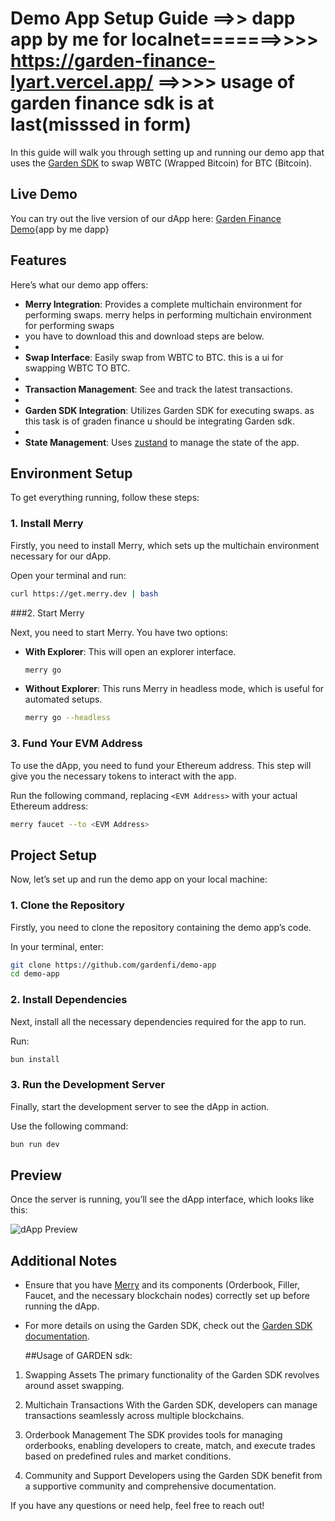 # Demo App Setup Guide  ==>> dapp app by me for localnet=======>>>> https://garden-finance-lyart.vercel.app/   ==>>>> usage of garden finance sdk is at  last(misssed in form)





In this guide will walk you through setting up and running our demo app that uses the [Garden SDK](https://docs.garden.finance/developers/sdk/) to swap WBTC (Wrapped Bitcoin) for BTC (Bitcoin). 
## Live Demo

You can try out the live version of our dApp here: [Garden Finance Demo](https://garden-finance-lyart.vercel.app/){app by me dapp}

## Features

Here’s what our demo app offers:

- **Merry Integration**: Provides a complete multichain environment for performing swaps. merry helps in performing multichain environment for performing swaps
- you have to download this and download steps are below.
- 
- **Swap Interface**: Easily swap from WBTC to BTC. this is a ui for swapping WBTC TO BTC.
- 
- **Transaction Management**: See and track the latest transactions.
- 
- **Garden SDK Integration**: Utilizes Garden SDK for executing swaps. as this task is of graden finance u should be integrating Garden sdk.
- 
- **State Management**: Uses [zustand](https://zustand-demo.pmnd.rs/) to manage the state of the app.

## Environment Setup

To get everything running, follow these steps:

### 1. Install Merry

Firstly, you need to install Merry, which sets up the multichain environment necessary for our dApp.

Open your terminal and run:
```bash
curl https://get.merry.dev | bash
```

###2. Start Merry

Next, you need to start Merry. You have two options:

- **With Explorer**: This will open an explorer interface.
  ```bash
  merry go
  ```

- **Without Explorer**: This runs Merry in headless mode, which is useful for automated setups.
  ```bash
  merry go --headless
  ```

### 3. Fund Your EVM Address

To use the dApp, you need to fund your Ethereum address. This step will give you the necessary tokens to interact with the app.

Run the following command, replacing `<EVM Address>` with your actual Ethereum address:
```bash
merry faucet --to <EVM Address>
```

## Project Setup

Now, let’s set up and run the demo app on your local machine:

### 1. Clone the Repository

Firstly, you need to clone the repository containing the demo app’s code.

In your terminal, enter:
```bash
git clone https://github.com/gardenfi/demo-app
cd demo-app
```

### 2. Install Dependencies

Next, install all the necessary dependencies required for the app to run.

Run:
```bash
bun install
```

### 3. Run the Development Server

Finally, start the development server to see the dApp in action.

Use the following command:
```bash
bun run dev
```

## Preview

Once the server is running, you’ll see the dApp interface, which looks like this:

![dApp Preview](https://github.com/Sushants-Git/demo-app/assets/100516354/bf939a2f-3ac1-40f6-882c-c779ee4928ee)

## Additional Notes

- Ensure that you have [Merry](https://docs.garden.finance/developers/merry/) and its components (Orderbook, Filler, Faucet, and the necessary blockchain nodes) correctly set up before running the dApp.
- For more details on using the Garden SDK, check out the [Garden SDK documentation](https://docs.garden.finance/developers/sdk/).

  ##Usage of GARDEN sdk:
1. Swapping Assets
The primary functionality of the Garden SDK revolves around asset swapping.

2. Multichain Transactions
With the Garden SDK, developers can manage transactions seamlessly across multiple blockchains.

3. Orderbook Management
The SDK provides tools for managing orderbooks, enabling developers to create, match, and execute trades based on predefined rules and market conditions.

4. Community and Support
Developers using the Garden SDK benefit from a supportive community and comprehensive documentation.

If you have any questions or need help, feel free to reach out!
